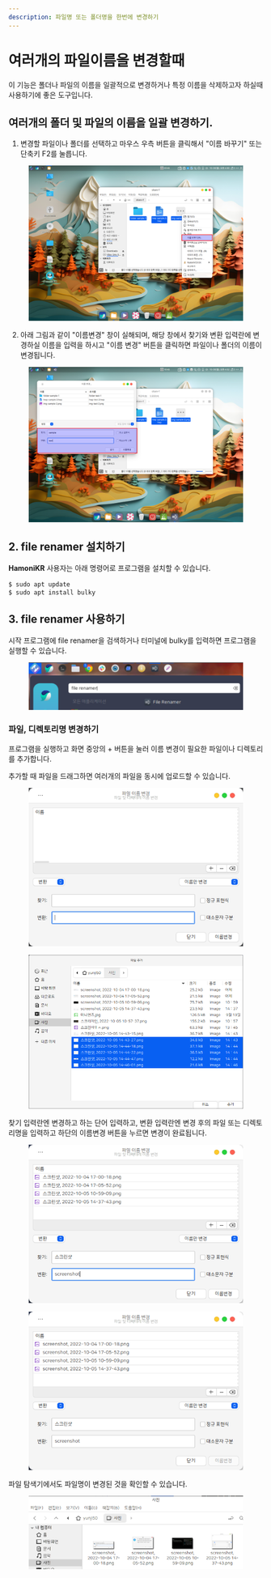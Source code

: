 ```yaml
---
description: 파일명 또는 폴더명을 한번에 변경하기
---
```


# 여러개의 파일이름을 변경할때

이 기능은 폴더나 파일의 이름을 일괄적으로 변경하거나 특정 이름을 삭제하고자 하실때 사용하기에 좋은 도구입니다.&#x20;

## 여러개의 폴더 및 파일의 이름을 일괄 변경하기.

1. 변경할 파일이나 폴더를 선택하고 마우스 우측 버튼을 클릭해서 "이름 바꾸기" 또는 단축키 F2를 눌릅니다.

<figure><img src="../../../.gitbook/assets/1 (30).png" alt=""><figcaption></figcaption></figure>

2. 아래 그림과 같이 "이름변경" 창이 실해되며,  해당 창에서 찾기와 변환 입력란에 변경하실 이름을 입력을 하시고 "이름 변경" 버튼을 클릭하면 파일이나 폴더의 이름이 변경됩니다.&#x20;

<figure><img src="../../../.gitbook/assets/image (511).png" alt=""><figcaption></figcaption></figure>



## 2. file renamer 설치하기&#x20;



**HamoniKR** 사용자는 아래 명령어로 프로그램을 설치할 수 있습니다.

```
$ sudo apt update
$ sudo apt install bulky
```

## 3. file renamer 사용하기&#x20;

시작 프로그램에 file renamer을 검색하거나 터미널에 bulky를 입력하면 프로그램을 실행할 수 있습니다.&#x20;

<figure><img src="../../../.gitbook/assets/스크린샷, 2022-10-05 13-45-24.png" alt=""><figcaption></figcaption></figure>



### 파일, 디렉토리명 변경하기&#x20;

프로그램을 실행하고 화면 중앙의 + 버튼을 눌러 이름 변경이 필요한 파일이나 디렉토리를 추가합니다.

추가할 때 파일을 드래그하면 여러개의 파일을 동시에 업로드할 수 있습니다.&#x20;

<figure><img src="../../../.gitbook/assets/스크린샷, 2022-10-05 14-46-01.png" alt=""><figcaption></figcaption></figure>

<figure><img src="../../../.gitbook/assets/스크린샷, 2022-10-05 14-47-00.png" alt=""><figcaption></figcaption></figure>



찾기 입력란엔 변경하고 하는 단어 입력하고, 변환 입력란엔 변경 후의 파일 또는 디렉토리명을 입력하고 하단의 이름변경 버튼을 누르면 변경이 완료됩니다.&#x20;

<figure><img src="../../../.gitbook/assets/스크린샷, 2022-10-05 14-44-18.png" alt=""><figcaption></figcaption></figure>

<figure><img src="../../../.gitbook/assets/스크린샷, 2022-10-05 14-44-22.png" alt=""><figcaption></figcaption></figure>

파일 탐색기에서도 파일명이 변경된 것을 확인할 수 있습니다.

<figure><img src="../../../.gitbook/assets/스크린샷, 2022-10-05 14-50-08.png" alt=""><figcaption></figcaption></figure>
